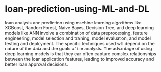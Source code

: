 # loan-prediction-using-ML-and-DL
loan analysis and prediction using machine learning algorithms like XGBoost, Random Forest, Naive Bayes, Decision Tree, and deep learning models like ANN involve a combination of data preprocessing, feature engineering, model selection and training, model evaluation, and model testing and deployment. The specific techniques used will depend on the nature of the data and the goals of the analysis. The advantage of using deep learning models is that they can often capture complex relationships between the loan application features, leading to improved accuracy and better loan approval decisions.
